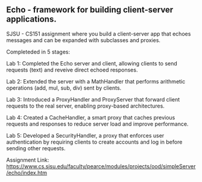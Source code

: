 ## Echo - framework for building client-server applications.
SJSU - CS151 assignment where you build a client-server app that echoes messages and can be expanded with subclasses and proxies.




Completeded in 5 stages:

Lab 1: Completed the Echo server and client, allowing clients to send requests (text) and reveive direct echoed responses.

Lab 2: Extended the server with a MathHandler that performs arithmetic operations (add, mul, sub, div) sent by clients.

Lab 3: Introduced a ProxyHandler and ProxyServer that forward client requests to the real server, enabling proxy-based architectures.

Lab 4: Created a CacheHandler, a smart proxy that caches previous requests and responses to reduce server load and improve performance.

Lab 5: Developed a SecurityHandler, a proxy that enforces user authentication by requiring clients to create accounts and log in before sending other requests.




Assignment Link: https://www.cs.sjsu.edu/faculty/pearce/modules/projects/ood/simpleServer/echo/index.htm 

